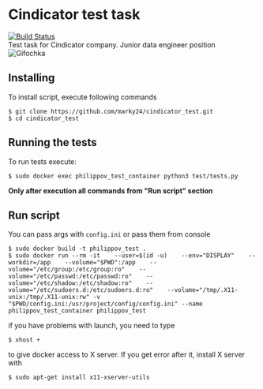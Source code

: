 # Cindicator test task

[![Build Status](https://travis-ci.com/marky24/cindicator_test.svg?branch=main)](https://travis-ci.com/github/marky24/cindicator_test)  
Test task for Cindicator company. Junior data engineer position  
![Gifochka](https://media.giphy.com/media/zk58NdoX6xZfLdR8kI/giphy.gif)
## Installing
To install script, execute following commands
```
$ git clone https://github.com/marky24/cindicator_test.git  
$ cd cindicator_test
```
## Running the tests
To run tests execute:
```
$ sudo docker exec philippov_test_container python3 test/tests.py

```
**Only after execution all commands from "Run script" section**
## Run script

You can pass args with `config.ini` or pass them from console
```
$ sudo docker build -t philippov_test .  
$ sudo docker run --rm -it    --user=$(id -u)    --env="DISPLAY"    --workdir=/app    --volume="$PWD":/app    --volume="/etc/group:/etc/group:ro"    --volume="/etc/passwd:/etc/passwd:ro"    --volume="/etc/shadow:/etc/shadow:ro"    --volume="/etc/sudoers.d:/etc/sudoers.d:ro"    --volume="/tmp/.X11-unix:/tmp/.X11-unix:rw" -v "$PWD/config.ini:/usr/project/config/config.ini" --name philippov_test_container philippov_test  
```
if you have problems with launch, you need to type  
```
$ xhost +
```  
to give docker access to X server. If you get error after it, install X server with  
```
$ sudo apt-get install x11-xserver-utils
```
